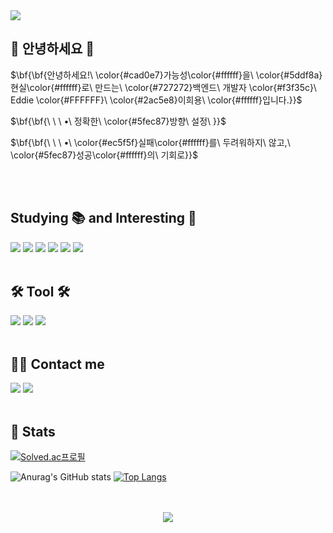 <!--<div align="center">
  
![header](https://capsule-render.vercel.app/api?type=waving&color=99eac1&text=Welcome%20to%20Eddie's%20GitHub%20👋&animation=twinkling&fontSize=35&fontAlignY=40&fontAlign=50&height=250)

</div>-->

<img src="https://capsule-render.vercel.app/api?type=venom&height=300&color=gradient&text=Eddie's%20Github&textBg=false&fontColor=FFFFD9" />

<!--<div align="center">
  <p><h1>$\huge{\color{#727272}Backend\ Developer\ \color{#f3f35c}Eddie's\ \color{#2ac5e8}Github 💻}$</h1></p>
  <!--<p>$\huge{\it{Backend\ Developer\ 💻}}$</p>
  <p>$\huge{Backend\ Developer\ 💻}$</p>-->
</div>

  
  <h2>🙈 안녕하세요 👀</h2>
  <p>$\bf{\bf{안녕하세요!\ \color{#cad0e7}가능성\color{#ffffff}을\ \color{#5ddf8a}현실\color{#ffffff}로\ 만드는\ \color{#727272}백엔드\ 개발자 \color{#f3f35c}\ Eddie \color{#FFFFFF}\ \color{#2ac5e8}이희용\ \color{#ffffff}입니다.}}$</p>
  <p>$\bf{\bf{\ \ \ •\ 정확한\ \color{#5fec87}방향\ 설정\ }}$</p>
  <p>$\bf{\bf{\ \ \ •\ \color{#ec5f5f}실패\color{#ffffff}를\ 두려워하지\ 않고,\ \color{#5fec87}성공\color{#ffffff}의\ 기회로}}$</p>
  
    
  <br><br>
  
<div align="left">
  
  ## Studying 📚  and  Interesting 🧐

  <img src="https://img.shields.io/badge/Java-ED8B00?style=for-the-badge&logo=openjdk&logoColor=white"/>
  <img src="https://img.shields.io/badge/Spring-6DB33F?style=for-the-badge&logo=spring&logoColor=white"/>
  <img src="https://img.shields.io/badge/Spring Boot-6DB33F?style=for-the-badge&logo=Spring Boot&logoColor=white">
  <img src="https://img.shields.io/badge/jQuery-0769AD?style=for-the-badge&logo=jquery&logoColor=white"/>
  <img src="https://img.shields.io/badge/MySQL-00000F?style=for-the-badge&logo=mysql&logoColor=white"/>
  <img src="https://img.shields.io/badge/AMAZONAWS-%23E4405F?style=for-the-badge&logo=amazonwebservices&logoColor=%23FFFFFF&labelColor=%23232F3E&color=%23232F3E"/>
  <br><br>

  ## 🛠️ Tool 🛠️
  <img src="https://img.shields.io/badge/Apple-MacBook_M3_Pro_16-999999?style=for-the-badge&logo=apple&logoColor=white"/>
  <img src="https://img.shields.io/badge/IntelliJ_IDEA-000000.svg?style=for-the-badge&logo=intellij-idea&logoColor=white&color=212121"/>
  <img src="https://img.shields.io/badge/Notion-%23000000.svg?style=for-the-badge&logo=notion&logoColor=white&color=212121"/>
  <br><br>
  
  ## 🧑‍💻 Contact me
  <a href="[https://instagram.com/2._.hyong](https://www.instagram.com/2._.hyong/)"><img src="https://img.shields.io/badge/2.__.hyong-E4405F?style=for-the-badge&logo=instagram&logoColor=white"/></a>
  <a href="mailto:devleehy@gmail.com"><img src="https://img.shields.io/badge/devleehy@gmail.com-D14836?style=for-the-badge&logo=gmail&logoColor=white&link=mailto:devleehy@gmail.com)]"/></a>
  <br><br>
</div>


<div align="left">
  
  ## 🏅 Stats
  [![Solved.ac프로필](http://mazassumnida.wtf/api/v2/generate_badge?boj=devleehy)](https://solved.ac/devleehy)
  
  ![Anurag's GitHub stats](https://github-readme-stats.vercel.app/api?username=eddie-backdev&show_icons=true&theme=radical)
  [![Top Langs](https://github-readme-stats.vercel.app/api/top-langs/?username=eddie-backdev&langs_count=10&layout=compact&theme=radical)](https://github.com/eddie-backdev)
</div>

<div align="center">
  <br><br>
   <a href="https://hits.seeyoufarm.com"> <img src="https://hits.seeyoufarm.com/api/count/incr/badge.svg?url=https%3A%2F%2Fgithub.com%2Feddie-backdev%2F&count_bg=%23000000&title_bg=%23000000&icon=github.svg&icon_color=%23FFFFFF&title=GitHub&edge_flat=false"/></a>

  <!-- 방문자수 카운터
  <a href="https://hits.seeyoufarm.com"><img src="https://hits.seeyoufarm.com/api/count/incr/badge.svg?url=https%3A%2F%2Fgithub.com%2Feddie-backdev&count_bg=%23000000&title_bg=%23555555&icon=github.svg&icon_color=%23E7E7E7&title=hits&edge_flat=false"/></a> -->
</div>







